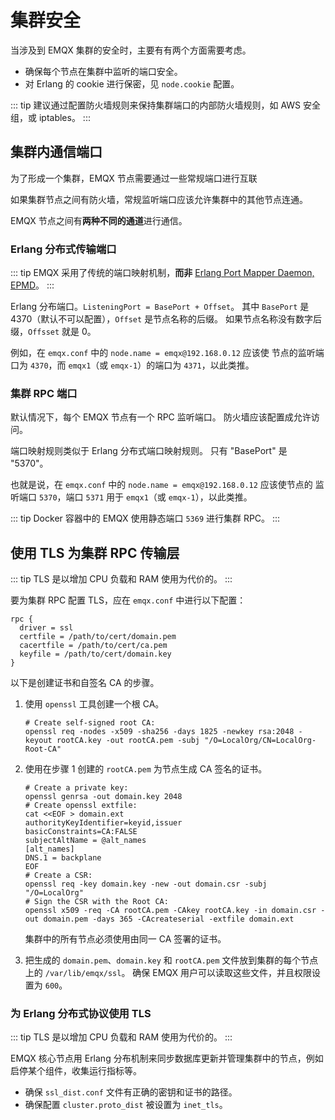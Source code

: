# 集群安全

当涉及到 EMQX 集群的安全时，主要有有两个方面需要考虑。

* 确保每个节点在集群中监听的端口安全。
* 对 Erlang 的 cookie 进行保密，见 `node.cookie` 配置。

::: tip 
建议通过配置防火墙规则来保持集群端口的内部防火墙规则，如 AWS 安全组，或 iptables。
:::

## 集群内通信端口

为了形成一个集群，EMQX 节点需要通过一些常规端口进行互联

如果集群节点之间有防火墙，常规监听端口应该允许集群中的其他节点连通。

EMQX 节点之间有**两种不同的通道**进行通信。

### Erlang 分布式传输端口

::: tip
EMQX 采用了传统的端口映射机制，**而非** [Erlang Port Mapper Daemon, EPMD](https://www.erlang.org/doc/man/epmd.html)。
:::

Erlang 分布端口。`ListeningPort = BasePort + Offset`。
其中 `BasePort` 是 4370（默认不可以配置），`Offset` 是节点名称的后缀。
如果节点名称没有数字后缀，`Offsset` 就是 0。

例如，在 `emqx.conf` 中的 `node.name = emqx@192.168.0.12` 应该使
节点的监听端口为 `4370`，而 `emqx1`（或 `emqx-1`）的端口为 `4371`，以此类推。

### 集群 RPC 端口

默认情况下，每个 EMQX 节点有一个 RPC 监听端口。
防火墙应该配置成允许访问。

端口映射规则类似于 Erlang 分布式端口映射规则。
只有 "BasePort" 是 "5370"。

也就是说，在 `emqx.conf` 中的 `node.name = emqx@192.168.0.12` 应该使节点的
监听端口 `5370`，端口 `5371` 用于 `emqx1`（或 `emqx-1`），以此类推。

::: tip
Docker 容器中的 EMQX 使用静态端口 `5369` 进行集群 RPC。
:::

## 使用 TLS 为集群 RPC 传输层

::: tip
TLS 是以增加 CPU 负载和 RAM 使用为代价的。
:::

要为集群 RPC 配置 TLS，应在 `emqx.conf` 中进行以下配置：

```
rpc {
  driver = ssl
  certfile = /path/to/cert/domain.pem
  cacertfile = /path/to/cert/ca.pem
  keyfile = /path/to/cert/domain.key
}
```

以下是创建证书和自签名 CA 的步骤。

1. 使用 `openssl` 工具创建一个根 CA。

   ```
   # Create self-signed root CA:
   openssl req -nodes -x509 -sha256 -days 1825 -newkey rsa:2048 -keyout rootCA.key -out rootCA.pem -subj "/O=LocalOrg/CN=LocalOrg-Root-CA"
   ```

2. 使用在步骤 1 创建的 `rootCA.pem` 为节点生成 CA 签名的证书。

   ```
   # Create a private key:
   openssl genrsa -out domain.key 2048
   # Create openssl extfile:
   cat <<EOF > domain.ext
   authorityKeyIdentifier=keyid,issuer
   basicConstraints=CA:FALSE
   subjectAltName = @alt_names
   [alt_names]
   DNS.1 = backplane
   EOF
   # Create a CSR:
   openssl req -key domain.key -new -out domain.csr -subj "/O=LocalOrg"
   # Sign the CSR with the Root CA:
   openssl x509 -req -CA rootCA.pem -CAkey rootCA.key -in domain.csr -out domain.pem -days 365 -CAcreateserial -extfile domain.ext
   ```
   
   集群中的所有节点必须使用由同一 CA 签署的证书。

3. 把生成的 `domain.pem`、`domain.key` 和 `rootCA.pem` 文件放到集群的每个节点上的 `/var/lib/emqx/ssl`。
   确保 EMQX 用户可以读取这些文件，并且权限设置为 `600`。 


### 为 Erlang 分布式协议使用 TLS

::: tip
TLS 是以增加 CPU 负载和 RAM 使用为代价的。
:::

EMQX 核心节点用 Erlang 分布机制来同步数据库更新并管理集群中的节点，例如启停某个组件，收集运行指标等。
* 确保 `ssl_dist.conf` 文件有正确的密钥和证书的路径。
* 确保配置 `cluster.proto_dist` 被设置为 `inet_tls`。

